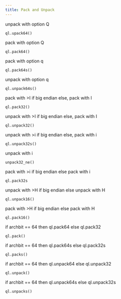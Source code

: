 ```yaml
---
title: Pack and Unpack
---
```



unpack with option Q
```
ql.upack64()
```

pack with option Q
```
ql.pack64()
```

pack with option q
```
ql.pack64s()
```

unpack with option q
```
ql.unpack64s()
```

pack with >I if big endian else, pack with I
```
ql.pack32()
```

unpack with >I if big endian else, pack with I
```
ql.unpack32()
```

unpack with >i if big endian else, pack with i
```
ql.unpack32s()
```

unpack with i
```
unpack32_ne()
```


pack with >i if big endian else pack with i
```
ql.pack32s
```

unpack with >H if big endian else unpack with H 
```
ql.unpack16()
```


pack with >H if big endian else pack with H
```
ql.pack16()
```

if archbit == 64 then ql.pack64 else ql.pack32
```
ql.pack()
```

if archbit == 64 then ql.pack64s else ql.pack32s
```
ql.packs()
```

if archbit == 64 then ql.unpack64 else ql.unpack32
```
ql.unpack()
```

if archbit == 64 then ql.unpack64s else ql.unpack32s
```
ql.unpacks()
```


